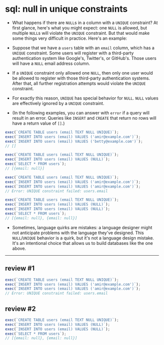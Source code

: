 # sql: null in unique constraints

- What happens if there are `NULL`s in a column with a `UNIQUE` constraint? At first glance, here's what you might expect: one `NULL` is allowed, but multiple `NULL`s will violate the `UNIQUE` constraint. But that would make some things very difficult in practice. Here's an example:

- Suppose that we have a `users` table with an `email` column, which has a `UNIQUE` constraint. Some users will register with a third-party authentication system like Google's, Twitter's, or GitHub's. Those users will have a `NULL` email address column.

- If a `UNIQUE` constraint only allowed one `NULL`, then only one user would be allowed to register with those third-party authentication systems. After that, all further registration attempts would violate the `UNIQUE` constraint.

- For exactly this reason, `UNIQUE` has special behavior for `NULL`. `NULL` values are effectively ignored by a `UNIQUE` constraint.

- (In the following examples, you can answer with `error` if a query will result in an error. Queries like `INSERT` and `CREATE` that return no rows will have a return value of `[]`.)

```js
exec(`CREATE TABLE users (email TEXT NULL UNIQUE)`);
exec(`INSERT INTO users (email) VALUES ('amir@example.com')`);
exec(`INSERT INTO users (email) VALUES ('betty@example.com')`);
// []
```

```js
exec(`CREATE TABLE users (email TEXT NULL UNIQUE)`);
exec(`INSERT INTO users (email) VALUES (NULL)`);
exec(`SELECT * FROM users`);
// [{email: null}]
```

```js
exec(`CREATE TABLE users (email TEXT NULL UNIQUE)`);
exec(`INSERT INTO users (email) VALUES ('amir@example.com')`);
exec(`INSERT INTO users (email) VALUES ('amir@example.com')`);
// Error: UNIQUE constraint failed: users.email
```

```js
exec(`CREATE TABLE users (email TEXT NULL UNIQUE)`);
exec(`INSERT INTO users (email) VALUES (NULL)`);
exec(`INSERT INTO users (email) VALUES (NULL)`);
exec(`SELECT * FROM users`);
// [{email: null}, {email: null}]
```

- Sometimes, language quirks are mistakes: a language designer might not anticipate problems with the language they've designed. This `NULL`/`UNIQUE` behavior is a quirk, but it's not a language design mistake. It's an intentional choice that allows us to build databases like the one above.

---

## review #1

```js
exec(`CREATE TABLE users (email TEXT NULL UNIQUE)`);
exec(`INSERT INTO users (email) VALUES ('amir@example.com')`);
exec(`INSERT INTO users (email) VALUES ('amir@example.com')`);
// Error: UNIQUE constraint failed: users.email
```

## review #2

```js
exec(`CREATE TABLE users (email TEXT NULL UNIQUE)`);
exec(`INSERT INTO users (email) VALUES (NULL)`);
exec(`INSERT INTO users (email) VALUES (NULL)`);
exec(`SELECT * FROM users`);
// [{email: null}, {email: null}]
```

